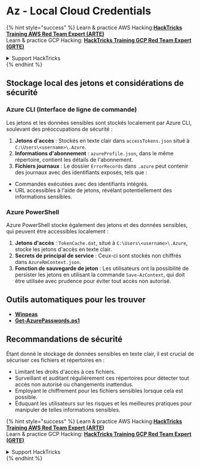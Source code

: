 # Az - Local Cloud Credentials

{% hint style="success" %}
Learn & practice AWS Hacking:<img src="../../../.gitbook/assets/image (1).png" alt="" data-size="line">[**HackTricks Training AWS Red Team Expert (ARTE)**](https://training.hacktricks.xyz/courses/arte)<img src="../../../.gitbook/assets/image (1).png" alt="" data-size="line">\
Learn & practice GCP Hacking: <img src="../../../.gitbook/assets/image (2).png" alt="" data-size="line">[**HackTricks Training GCP Red Team Expert (GRTE)**<img src="../../../.gitbook/assets/image (2).png" alt="" data-size="line">](https://training.hacktricks.xyz/courses/grte)

<details>

<summary>Support HackTricks</summary>

* Check the [**subscription plans**](https://github.com/sponsors/carlospolop)!
* **Join the** 💬 [**Discord group**](https://discord.gg/hRep4RUj7f) or the [**telegram group**](https://t.me/peass) or **follow** us on **Twitter** 🐦 [**@hacktricks\_live**](https://twitter.com/hacktricks\_live)**.**
* **Share hacking tricks by submitting PRs to the** [**HackTricks**](https://github.com/carlospolop/hacktricks) and [**HackTricks Cloud**](https://github.com/carlospolop/hacktricks-cloud) github repos.

</details>
{% endhint %}

## Stockage local des jetons et considérations de sécurité

### Azure CLI (Interface de ligne de commande)

Les jetons et les données sensibles sont stockés localement par Azure CLI, soulevant des préoccupations de sécurité :

1. **Jetons d'accès** : Stockés en texte clair dans `accessTokens.json` situé à `C:\Users\<username>\.Azure`.
2. **Informations d'abonnement** : `azureProfile.json`, dans le même répertoire, contient les détails de l'abonnement.
3. **Fichiers journaux** : Le dossier `ErrorRecords` dans `.azure` peut contenir des journaux avec des identifiants exposés, tels que :
* Commandes exécutées avec des identifiants intégrés.
* URL accessibles à l'aide de jetons, révélant potentiellement des informations sensibles.

### Azure PowerShell

Azure PowerShell stocke également des jetons et des données sensibles, qui peuvent être accessibles localement :

1. **Jetons d'accès** : `TokenCache.dat`, situé à `C:\Users\<username>\.Azure`, stocke les jetons d'accès en texte clair.
2. **Secrets de principal de service** : Ceux-ci sont stockés non chiffrés dans `AzureRmContext.json`.
3. **Fonction de sauvegarde de jeton** : Les utilisateurs ont la possibilité de persister les jetons en utilisant la commande `Save-AzContext`, qui doit être utilisée avec prudence pour éviter tout accès non autorisé.

## Outils automatiques pour les trouver

* [**Winpeas**](https://github.com/carlospolop/PEASS-ng/tree/master/winPEAS/winPEASexe)
* [**Get-AzurePasswords.ps1**](https://github.com/NetSPI/MicroBurst/blob/master/AzureRM/Get-AzurePasswords.ps1)

## Recommandations de sécurité

Étant donné le stockage de données sensibles en texte clair, il est crucial de sécuriser ces fichiers et répertoires en :

* Limitant les droits d'accès à ces fichiers.
* Surveillant et auditant régulièrement ces répertoires pour détecter tout accès non autorisé ou changements inattendus.
* Employant le chiffrement pour les fichiers sensibles lorsque cela est possible.
* Éduquant les utilisateurs sur les risques et les meilleures pratiques pour manipuler de telles informations sensibles.

{% hint style="success" %}
Learn & practice AWS Hacking:<img src="../../../.gitbook/assets/image (1).png" alt="" data-size="line">[**HackTricks Training AWS Red Team Expert (ARTE)**](https://training.hacktricks.xyz/courses/arte)<img src="../../../.gitbook/assets/image (1).png" alt="" data-size="line">\
Learn & practice GCP Hacking: <img src="../../../.gitbook/assets/image (2).png" alt="" data-size="line">[**HackTricks Training GCP Red Team Expert (GRTE)**<img src="../../../.gitbook/assets/image (2).png" alt="" data-size="line">](https://training.hacktricks.xyz/courses/grte)

<details>

<summary>Support HackTricks</summary>

* Check the [**subscription plans**](https://github.com/sponsors/carlospolop)!
* **Join the** 💬 [**Discord group**](https://discord.gg/hRep4RUj7f) or the [**telegram group**](https://t.me/peass) or **follow** us on **Twitter** 🐦 [**@hacktricks\_live**](https://twitter.com/hacktricks\_live)**.**
* **Share hacking tricks by submitting PRs to the** [**HackTricks**](https://github.com/carlospolop/hacktricks) and [**HackTricks Cloud**](https://github.com/carlospolop/hacktricks-cloud) github repos.

</details>
{% endhint %}
